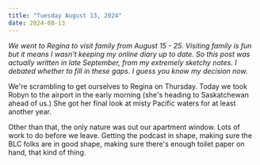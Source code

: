 ```yaml
---
title: "Tuesday August 13, 2024"
date: 2024-08-13
---
```


_We went to Regina to visit family from August 15 - 25.  Visiting family is fun but it means I wasn't keeping my online diary up to date.  So this post was actually written in late September, from my extremely sketchy notes. I debated whether to fill in these gaps.  I guess you know my decision now._

We're scrambling to get ourselves to Regina on Thursday.  Today we took Robyn to the airport in the early morning (she's heading to Saskatchewan ahead of us.)  She got her final look at misty Pacific waters for at least another year.   

Other than that, the only nature was out our apartment window.  Lots of work to do before we leave.  Getting the podcast in shape, making sure the BLC folks are in good shape, making sure there's enough toilet paper on hand, that kind of thing.